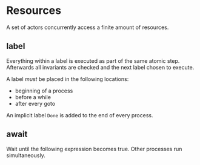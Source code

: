 # Resources

A set of actors concurrently access a finite amount of resources.

## label

Everything within a label is executed as part of the same atomic step.
Afterwards all invariants are checked and the next label chosen to execute.

A label _must_ be placed in the following locations:

- beginning of a process
- before a while
- after every goto

An implicit label `Done` is added to the end of every process.

## await

Wait until the following expression becomes true. Other processes run
simultaneously.
